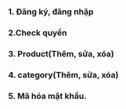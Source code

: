 ### 1. Đăng ký, đăng nhập
### 2.Check quyền 
### 3. Product(Thêm, sửa, xóa)
### 4. category(Thêm, sửa, xóa)
### 5. Mã hóa mật khẩu.
